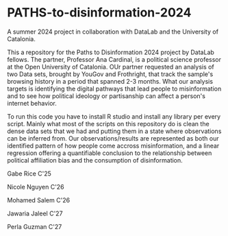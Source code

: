 # PATHS-to-disinformation-2024
A summer 2024 project in collaboration with DataLab and the University of Catalonia.

This a repository for the Paths to Disinformation 2024 project by DataLab fellows. The partner, Professor Ana Cardinal, is a political science professor at the Open University of Catalonia. OUr partner requested an analysis of two Data sets, brought by YouGov and Frothright, that track the sample's browsing history in a period that spanned 2-3 months. What our analysis targets is identifying the digital pathways that lead people to misinformation and to see how political ideology or partisanship can affect a person's internet behavior.   

To run this code you have to install R studio and install any library per every script. Mainly what most of the scripts on this repository do is clean the dense data sets that we had and putting them in a state where observations can be inferred from. Our observations/results are represented as both our identified pattern of how people come accross misinformation, and a linear regression offering a quantifiable conclusion to the relationship between political affiliation bias and the consumption of disinformation. 

Gabe Rice C'25

Nicole Nguyen C'26

Mohamed Salem C'26

Jawaria Jaleel C'27

Perla Guzman C'27